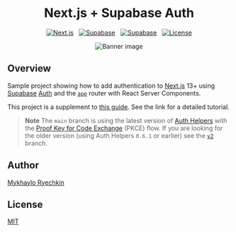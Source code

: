 <h1 align="center"><b>Next.js</b> + <b>Supabase</b> Auth</h1>

<p align="center" style="display: flex; align-items: center; justify-content: center; gap: 0.75rem;">
  <a href="https://nextjs.org">
    <img src="https://img.shields.io/github/package-json/dependency-version/mryechkin/nextjs-supabase-auth/next?style=for-the-badge" alt="Next.js" />
  </a>
  <a href="https://www.supabase.io">
    <img src="https://img.shields.io/github/package-json/dependency-version/mryechkin/nextjs-supabase-auth/@supabase/supabase-js?color=%2322c55e&style=for-the-badge" alt="Supabase" />
  </a>
  <a href="https://www.supabase.io">
    <img src="https://img.shields.io/github/package-json/dependency-version/mryechkin/nextjs-supabase-auth/@supabase/auth-helpers-nextjs?color=%2322c55e&style=for-the-badge" alt="Supabase" />
  </a>
  <a href="https://github.com/mryechkin/nextjs-supabase-auth/blob/main/LICENSE">
    <img src="https://img.shields.io/github/license/mryechkin/nextjs-supabase-auth?style=for-the-badge" alt="License" />
  </a>
</p>

<p align="center">
  <img src="https://www.misha.wtf/_next/image?url=%2Fblog%2Fsupabase-auth-next-13-pkce%2Fcover.png&w=640&q=100" alt="Banner image" />
</p>

## Overview

Sample project showing how to add authentication to [Next.js](https://nextjs.org/) 13+ using [Supabase](https://www.supabase.io/) [Auth](https://supabase.com/docs/guides/auth) and the [`app`](https://nextjs.org/docs/app) router with React Server Components.

This project is a supplement to [this guide](https://misha.wtf/blog/supabase-auth-next-13-pkce). See the link for a detailed tutorial.

> **Note**
> The `main` branch is using the latest version of [Auth Helpers](https://supabase.com/docs/guides/auth/auth-helpers/nextjs) with the [Proof Key for Code Exchange]() (PKCE) flow. If you are looking for the older version (using Auth Helpers `0.6.1` or earlier) see the [`v2`](https://github.com/mryechkin/nextjs-supabase-auth/tree/v2) branch.

## Author

[Mykhaylo Ryechkin](https://github.com/mryechkin)

## License

[MIT](https://choosealicense.com/licenses/mit/)
